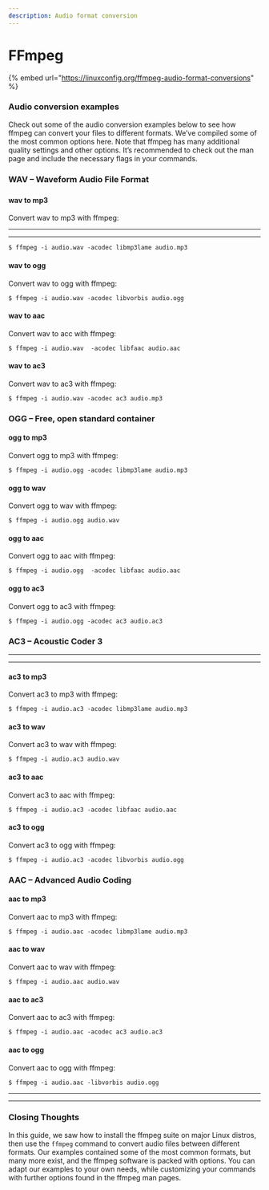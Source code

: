 ```yaml
---
description: Audio format conversion
---
```


# FFmpeg

{% embed url="https://linuxconfig.org/ffmpeg-audio-format-conversions" %}

### Audio conversion examples

Check out some of the audio conversion examples below to see how ffmpeg can convert your files to different formats. We’ve compiled some of the most common options here. Note that ffmpeg has many additional quality settings and other options. It’s recommended to check out the man page and include the necessary flags in your commands.

### WAV – Waveform Audio File Format

###

#### wav to mp3

Convert wav to mp3 with ffmpeg:

***

***

```
$ ffmpeg -i audio.wav -acodec libmp3lame audio.mp3
```

#### wav to ogg

Convert wav to ogg with ffmpeg:

```
$ ffmpeg -i audio.wav -acodec libvorbis audio.ogg
```

#### wav to aac

Convert wav to acc with ffmpeg:

```
$ ffmpeg -i audio.wav  -acodec libfaac audio.aac
```

#### wav to ac3

Convert wav to ac3 with ffmpeg:

```
$ ffmpeg -i audio.wav -acodec ac3 audio.mp3
```

### OGG – Free, open standard container

#### ogg to mp3

Convert ogg to mp3 with ffmpeg:

```
$ ffmpeg -i audio.ogg -acodec libmp3lame audio.mp3
```

#### ogg to wav

Convert ogg to wav with ffmpeg:

```
$ ffmpeg -i audio.ogg audio.wav
```

#### ogg to aac

Convert ogg to aac with ffmpeg:

```
$ ffmpeg -i audio.ogg  -acodec libfaac audio.aac
```

#### ogg to ac3

Convert ogg to ac3 with ffmpeg:

```
$ ffmpeg -i audio.ogg -acodec ac3 audio.ac3
```

### AC3 – Acoustic Coder 3

***

***

#### ac3 to mp3

Convert ac3 to mp3 with ffmpeg:

```
$ ffmpeg -i audio.ac3 -acodec libmp3lame audio.mp3
```

#### ac3 to wav

Convert ac3 to wav with ffmpeg:

```
$ ffmpeg -i audio.ac3 audio.wav
```

#### ac3 to aac

Convert ac3 to aac with ffmpeg:

```
$ ffmpeg -i audio.ac3 -acodec libfaac audio.aac
```

#### ac3 to ogg

Convert ac3 to ogg with ffmpeg:

```
$ ffmpeg -i audio.ac3 -acodec libvorbis audio.ogg
```

### AAC – Advanced Audio Coding

#### aac to mp3

Convert aac to mp3 with ffmpeg:

```
$ ffmpeg -i audio.aac -acodec libmp3lame audio.mp3
```

#### aac to wav

Convert aac to wav with ffmpeg:

```
$ ffmpeg -i audio.aac audio.wav
```

#### aac to ac3

Convert aac to ac3 with ffmpeg:

```
$ ffmpeg -i audio.aac -acodec ac3 audio.ac3
```

#### aac to ogg

Convert aac to ogg with ffmpeg:

```
$ ffmpeg -i audio.aac -libvorbis audio.ogg
```

***

***

### Closing Thoughts

In this guide, we saw how to install the ffmpeg suite on major Linux distros, then use the `ffmpeg` command to convert audio files between different formats. Our examples contained some of the most common formats, but many more exist, and the ffmpeg software is packed with options. You can adapt our examples to your own needs, while customizing your commands with further options found in the ffmpeg man pages.
